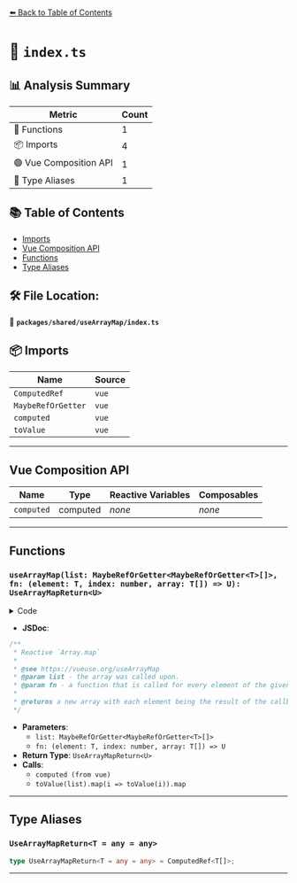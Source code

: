 [⬅️ Back to Table of Contents](../../../index.md)

# 📄 `index.ts`

## 📊 Analysis Summary

| Metric | Count |
|--------|-------|
| 🔧 Functions | 1 |
| 📦 Imports | 4 |
| 🟢 Vue Composition API | 1 |
| 📑 Type Aliases | 1 |

## 📚 Table of Contents

- [Imports](#imports)
- [Vue Composition API](#vue-composition-api)
- [Functions](#functions)
- [Type Aliases](#type-aliases)

## 🛠️ File Location:
📂 **`packages/shared/useArrayMap/index.ts`**

## 📦 Imports

| Name | Source |
|------|--------|
| `ComputedRef` | `vue` |
| `MaybeRefOrGetter` | `vue` |
| `computed` | `vue` |
| `toValue` | `vue` |


---

## Vue Composition API

| Name | Type | Reactive Variables | Composables |
|------|------|-------------------|-------------|
| `computed` | computed | *none* | *none* |


---

## Functions

### `useArrayMap(list: MaybeRefOrGetter<MaybeRefOrGetter<T>[]>, fn: (element: T, index: number, array: T[]) => U): UseArrayMapReturn<U>`

<details><summary>Code</summary>

```ts
export function useArrayMap<T, U = T>(
  list: MaybeRefOrGetter<MaybeRefOrGetter<T>[]>,
  fn: (element: T, index: number, array: T[]) => U,
): UseArrayMapReturn<U> {
  return computed(() => toValue(list).map(i => toValue(i)).map(fn))
}
```
</details>

- **JSDoc**:
```ts
/**
 * Reactive `Array.map`
 *
 * @see https://vueuse.org/useArrayMap
 * @param list - the array was called upon.
 * @param fn - a function that is called for every element of the given `list`. Each time `fn` executes, the returned value is added to the new array.
 *
 * @returns a new array with each element being the result of the callback function.
 */
```

- **Parameters**:
  - `list: MaybeRefOrGetter<MaybeRefOrGetter<T>[]>`
  - `fn: (element: T, index: number, array: T[]) => U`
- **Return Type**: `UseArrayMapReturn<U>`
- **Calls**:
  - `computed (from vue)`
  - `toValue(list).map(i => toValue(i)).map`

---

## Type Aliases

### `UseArrayMapReturn<T = any = any>`

```ts
type UseArrayMapReturn<T = any = any> = ComputedRef<T[]>;
```


---